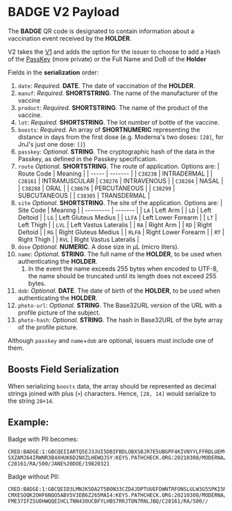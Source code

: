 # **BADGE V2** Payload

The **BADGE** QR code is designated to contain information about a vaccination event received by the **HOLDER**. 

V2 takes the [V1](badge.1.md) and adds the option for the issuer to choose to add a Hash of the [PassKey](passkey.1.md) (more private) or the Full Name and DoB of the **Holder**

Fields in the **serialization** order:
1. `date`: *Required.* **DATE**. The date of vaccination of the **HOLDER**.
1. `manuf`: *Required.* **SHORTSTRING**. The name of the manufacturer of the vaccine
1. `product`: *Required.* **SHORTSTRING**. The name of the product of the vaccine.
1. `lot`: *Required.* **SHORTSTRING**. The lot number of bottle of the vaccine.
1. `boosts`: *Required.* An array of **SHORTNUMERIC** representing the distance in days from the first dose (e.g. Moderna's two doses: `[28]`, for JnJ's just one dose: `[]`)
1. `passkey`: *Optional.* **STRING**. The cryptographic hash of the data in the Passkey, as defined in the Passkey specification.
1. `route` *Optional.* **SHORTSTRING**. The route of application. Options are:
    | Route Code | Meaning |
    | ----- | ------- |
    | `C38238` | INTRADERMAL |
    | `C28161` | INTRAMUSCULAR
    | `C38276` | INTRAVENOUS |
    | `C38284` | NASAL |
    | `C38288` | ORAL |
    | `C38676` | PERCUTANEOUS |
    | `C38299` | SUBCUTANEOUS |
    | `C38305` | TRANSDERMAL |
1. `site` *Optional.* **SHORTSTRING**. The site of the application. Options are:
    | Site Code | Meaning |
    | --------- | ------- |
    | `LA` | Left Arm |
    | `LD` | Left Deltoid |
    | `LG` | Left Gluteus Medius |
    | `LLFA` | Left Lower Forearm |
    | `LT` | Left Thigh |
    | `LVL` | Left Vastus Lateralis |
    | `RA` | Right Arm |
    | `RD` | Right Deltoid |
    | `RG` | Right Gluteus Medius |
    | `RLFA` | Right Lower Forearm |
    | `RT` | Right Thigh |
    | `RVL` | Right Vastus Lateralis |
1. `dose` *Optional.* **NUMERIC**. A dose size in μL (micro liters).
1. `name`: *Optional.* **STRING**. The full name of the **HOLDER**, to be used when authenticating the **HOLDER**.
    1. In the event the name exceeds 255 bytes when encoded to UTF-8, the name should be truncated until its length does not exceed 255 bytes.
1. `dob`: *Optional.* **DATE**. The date of birth of the **HOLDER**, to be used when authenticating the **HOLDER**.
1. `photo-url`: *Optional.* **STRING**. The Base32URL version of the URL with a profile picture of the subject. 
1. `photo-hash`: *Optional.* **STRING**. The hash in Base32URL of the byte array of the profile picture.

Although `passkey` and `name`+`dob` are optional, issuers must include one of them. 

## Boosts Field Serialization
When serializing `boosts` data, the array should be represented as decimal
strings joined with plus (`+`) characters. Hence, `[28, 14]` would serialize to
the string `28+14`.

## Example:

Badge with PII becomes: 

```
CRED:BADGE:1:GBCQEIIARTQ5EJ3JUI5DBIFBDLOBXSBJR7E5UBGPF4KIVNYYLFFRDLUEMVKQEICFSGO76HXUZGFVRWV2
SXZAMJ64IRWNR3B4XHUK6D2NXZLHEWQJSY:KEYS.PATHCHECK.ORG:20210308/MODERNA/COVID19/012L20A/28//
C28161/RA/500/JANE%20DOE/19820321
```

Badge without PII: 

```
CRED:BADGE:1:GBCQEID3LMNJK5DA2T5BON33CZD4JDPTUUEFDWNTRFONSLULW3G55PKI5MBCCAERZSGL2VDXGC5VIOIE
CMXESOQK2OHF6NQO5ABV5V3EB6Z265MAI4:KEYS.PATHCHECK.ORG:20210308/MODERNA/COVID19/012L20A/28/IFF
FME37IFZSUOHWQQEIHCLTNN43OUCBFYLHBS7RRJTON7RNLJBQ/C28161/RA/500//
```

